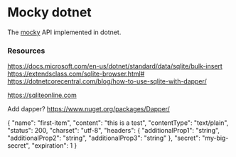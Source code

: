 ﻿# Mocky dotnet

The [mocky](https://designer.mocky.io) API implemented in dotnet.


### Resources

https://docs.microsoft.com/en-us/dotnet/standard/data/sqlite/bulk-insert
https://extendsclass.com/sqlite-browser.html#
https://dotnetcorecentral.com/blog/how-to-use-sqlite-with-dapper/

https://sqliteonline.com

Add dapper? https://www.nuget.org/packages/Dapper/


{
  "name": "first-item",
  "content": "this is a test",
  "contentType": "text/plain",
  "status": 200,
  "charset": "utf-8",
  "headers": {
    "additionalProp1": "string",
    "additionalProp2": "string",
    "additionalProp3": "string"
  },
  "secret": "my-big-secret",
  "expiration": 1
}